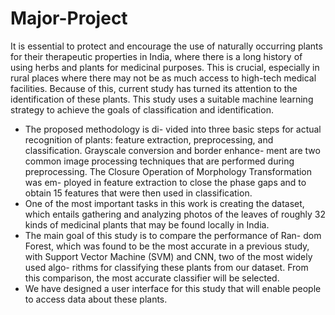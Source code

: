 # Major-Project

It is essential to protect and encourage the use of naturally occurring plants for their therapeutic properties in India, where there is a long history of using herbs and plants for medicinal purposes. This is crucial, especially in rural places where there may not be as much access to high-tech medical facilities. Because of this, current study has turned its attention to the identification of these plants. This study uses a suitable machine learning strategy to achieve the goals of classification and identification.

- The proposed methodology is di- vided into three basic steps for actual recognition of plants: feature extraction, preprocessing, and classification. Grayscale conversion and border enhance- ment are two common image processing techniques that are performed during preprocessing. The Closure Operation of Morphology Transformation was em- ployed in feature extraction to close the phase gaps and to obtain 15 features that were then used in classification. 
- One of the most important tasks in this work is creating the dataset, which entails gathering and analyzing photos of the leaves of roughly 32 kinds of medicinal plants that may be found locally in India.
- The main goal of this study is to compare the performance of Ran- dom Forest, which was found to be the most accurate in a previous study, with Support Vector Machine (SVM) and CNN, two of the most widely used algo- rithms for classifying these plants from our dataset. From this comparison, the most accurate classifier will be selected.
- We have designed a user interface for this study that will enable people to access data about these plants.
